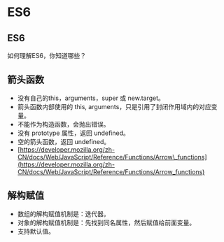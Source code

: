 # ES6



## ES6

如何理解ES6，你知道哪些？

## 箭头函数

* 没有自己的this，arguments，super 或 new.target。
* 箭头函数内部使用的 this, arguments，只是引用了封闭作用域内的对应变量。
* 不能作为构造函数，会抛出错误。
* 没有 prototype 属性，返回 undefined。
* 空的箭头函数，返回 undefined。
* [https://developer.mozilla.org/zh-CN/docs/Web/JavaScript/Reference/Functions/Arrow\_functions](https://developer.mozilla.org/zh-CN/docs/Web/JavaScript/Reference/Functions/Arrow_functions)

## 解构赋值

* 数组的解构赋值机制是：迭代器。
* 对象的解构赋值机制是：先找到同名属性，然后赋值给前面变量。
* 支持默认值。

